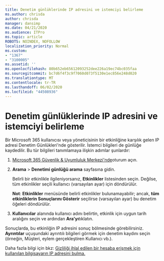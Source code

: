 ```yaml
---
title: Denetim günlüklerinde IP adresini ve istemciyi belirleme
ms.author: chrisda
author: chrisda
manager: dansimp
ms.date: 04/21/2020
ms.audience: ITPro
ms.topic: article
ROBOTS: NOINDEX, NOFOLLOW
localization_priority: Normal
ms.custom:
- "1367"
- "3100005"
ms.assetid: ''
ms.openlocfilehash: 80b652eb65612093252dee226a19ec74bc035faa
ms.sourcegitcommit: bc7d6f4f3c9f7060d073f5130e1ec856e248d020
ms.translationtype: MT
ms.contentlocale: tr-TR
ms.lasthandoff: 06/02/2020
ms.locfileid: "44508936"
---
```

# <a name="identify-ip-address-and-client-in-audit-logs"></a>Denetim günlüklerinde IP adresini ve istemciyi belirleme

Bir Microsoft 365 kullanıcısı veya yöneticisinin bir etkinliğine karşılık gelen IP adresi Denetim Günlükleri'nde gösterilir. İstemci bilgileri de günlüğe kaydedilir. Bu tür bilgileri tanımlamaya ilişkin adımlar şunlardır:

1. [Microsoft 365 Güvenlik & Uyumluluk Merkezi'nde](https://protection.office.com/)oturum açın.

2. **Arama**  >  **Denetimi günlüğü arama** sayfasına gidin.

   Belirli bir etkinlikle ilgileniyorsanız, **Etkinlikler** listesinden seçin. Değilse, tüm etkinlikler seçili kullanıcı (varsayılan ayar) için döndürülür.

   **Not**: **Etkinlikler** menüsünde belirli etkinlikler bulunamayabilir; ancak, **tüm etkinliklerin Sonuçlarını Gösterir** seçilirse (varsayılan ayar) bu denetim öğeleri döndürülür.

3. **Kullanıcılar** alanında kullanıcı adını belirtin, etkinlik için uygun tarih aralığını seçin ve ardından **Ara'yı**tıklatın.

Sonuçlarda, bu etkinliğin IP adresini sonuç bölmesinde görebilirsiniz. **Ayrıntılar** uçuşundaki ayrıntılı bilgileri görmek için denetim kaydını seçin (örneğin, Müşteri, eylem gerçekleştiren Kullanıcı vb.).

Daha fazla bilgi için bkz: [Gizliliği ihlal edilen bir hesaba erişmek için kullanılan bilgisayarın IP adresini bulma.](https://docs.microsoft.com/microsoft-365/compliance/auditing-troubleshooting-scenarios#find-the-ip-address-of-the-computer-used-to-access-a-compromised-account)
